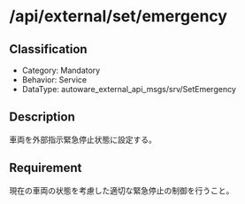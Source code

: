 # /api/external/set/emergency

## Classification

- Category: Mandatory
- Behavior: Service
- DataType: autoware_external_api_msgs/srv/SetEmergency

## Description

車両を外部指示緊急停止状態に設定する。

## Requirement

現在の車両の状態を考慮した適切な緊急停止の制御を行うこと。
